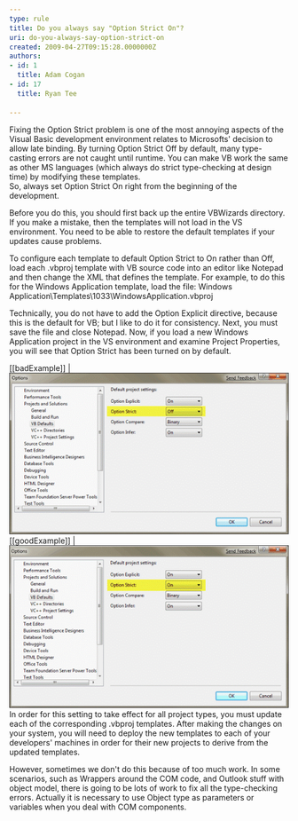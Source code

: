 ```yaml
---
type: rule
title: Do you always say "Option Strict On"?
uri: do-you-always-say-option-strict-on
created: 2009-04-27T09:15:28.0000000Z
authors:
- id: 1
  title: Adam Cogan
- id: 17
  title: Ryan Tee

---
```


Fixing the Option Strict problem is one of the most annoying aspects of the Visual Basic development environment relates to Microsofts' decision to allow late binding. By turning Option Strict Off by default, many type-casting errors are not caught until runtime. You can make VB work the same as other MS languages (which always do strict type-checking at design time) by modifying these templates. <br> 
So, always set Option Strict On right from the beginning of the development.

Before you do this, you should first back up the entire VBWizards directory. If you make a mistake, then the templates will not load in the VS environment. You need to be able to restore the default templates if your updates cause problems.

To configure each template to default Option Strict to On rather than Off, load each .vbproj template with VB source code into an editor like Notepad and then change the XML that defines the template. For example, to do this for the Windows Application template, load the file: Windows Application\Templates\1033\WindowsApplication.vbproj

Technically, you do not have to add the Option Explicit directive, because this is the default for VB; but I like to do it for consistency. Next, you must save the file and close Notepad. Now, if you load a new Windows Application project in the VS environment and examine Project Properties, you will see that Option Strict has been turned on by default.

[[badExample]]
| ![Option Strict is Off](OptionStrictOff_Newsmall.gif)
[[goodExample]]
| ![Option Strict is On](OptionStrictOn_Newsmall.gif)
In order for this setting to take effect for all project types, you must update each of the corresponding .vbproj templates. After making the changes on your system, you will need to deploy the new templates to each of your developers' machines in order for their new projects to derive from the updated templates.

However, sometimes we don't do this because of too much work. In some scenarios, such as Wrappers around the COM code, and Outlook stuff with object model, there is going to be lots of work to fix all the type-checking errors. Actually it is necessary to use Object type as parameters or variables when you deal with COM components.
